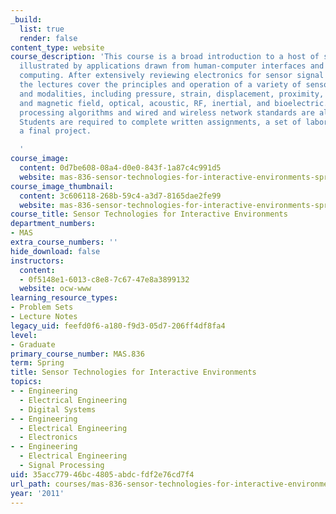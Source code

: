 ```yaml
---
_build:
  list: true
  render: false
content_type: website
course_description: 'This course is a broad introduction to a host of sensor technologies,
  illustrated by applications drawn from human-computer interfaces and ubiquitous
  computing. After extensively reviewing electronics for sensor signal conditioning,
  the lectures cover the principles and operation of a variety of sensor architectures
  and modalities, including pressure, strain, displacement, proximity, thermal, electric
  and magnetic field, optical, acoustic, RF, inertial, and bioelectric. Simple sensor
  processing algorithms and wired and wireless network standards are also discussed.
  Students are required to complete written assignments, a set of laboratories, and
  a final project.

  '
course_image:
  content: 0d7be608-08a4-d0e0-843f-1a87c4c991d5
  website: mas-836-sensor-technologies-for-interactive-environments-spring-2011
course_image_thumbnail:
  content: 3c606118-268b-59c4-a3d7-8165dae2fe99
  website: mas-836-sensor-technologies-for-interactive-environments-spring-2011
course_title: Sensor Technologies for Interactive Environments
department_numbers:
- MAS
extra_course_numbers: ''
hide_download: false
instructors:
  content:
  - 0f5148e1-6013-c8e8-7c67-47e8a3899132
  website: ocw-www
learning_resource_types:
- Problem Sets
- Lecture Notes
legacy_uid: feefd0f6-a180-f9d3-05d7-206ff4df8fa4
level:
- Graduate
primary_course_number: MAS.836
term: Spring
title: Sensor Technologies for Interactive Environments
topics:
- - Engineering
  - Electrical Engineering
  - Digital Systems
- - Engineering
  - Electrical Engineering
  - Electronics
- - Engineering
  - Electrical Engineering
  - Signal Processing
uid: 35acc779-46bc-4805-abdc-fdf2e76cd7f4
url_path: courses/mas-836-sensor-technologies-for-interactive-environments-spring-2011
year: '2011'
---
```

